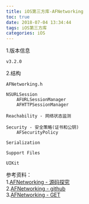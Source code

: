 ```yaml
---
title: iOS第三方库-AFNetworking
toc: true
date: 2018-07-04 13:34:44
tags: iOS第三方库
categories: iOS
---
```


1.版本信息
	
	v3.2.0
	
<!-- more -->

2.结构
	
	AFNetworking.h
	
	NSURLSession
		AFURLSessionManager
		AFHTTPSessionManager
		
	Reachability - 网络状态监测
	
	Security - 安全策略(证书和公钥)
		AFSecurityPolicy
		
	Serialization
	
	Support Files
	
	UIKit
	
	
	
参考资料：<br>
1.[AFNetworking - 源码探究](https://www.jianshu.com/p/01055bb6943b)<br>
2.[AFNetworking - github](https://github.com/AFNetworking/AFNetworking)<br>
3.[AFNetworking - GET](https://www.jianshu.com/p/9fbb9b8ed5fb)<br>
